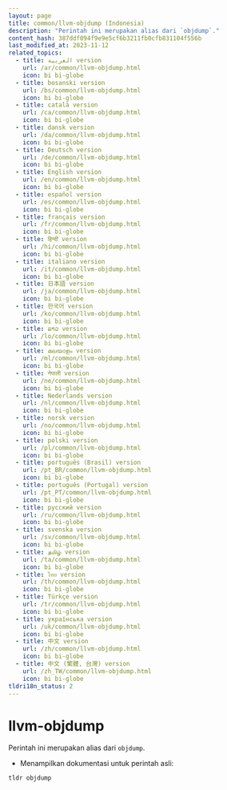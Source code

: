 ```yaml
---
layout: page
title: common/llvm-objdump (Indonesia)
description: "Perintah ini merupakan alias dari `objdump`."
content_hash: 387ddf094f9e9e5cf6b3211fb0cfb831104f556b
last_modified_at: 2023-11-12
related_topics:
  - title: العربية version
    url: /ar/common/llvm-objdump.html
    icon: bi bi-globe
  - title: bosanski version
    url: /bs/common/llvm-objdump.html
    icon: bi bi-globe
  - title: català version
    url: /ca/common/llvm-objdump.html
    icon: bi bi-globe
  - title: dansk version
    url: /da/common/llvm-objdump.html
    icon: bi bi-globe
  - title: Deutsch version
    url: /de/common/llvm-objdump.html
    icon: bi bi-globe
  - title: English version
    url: /en/common/llvm-objdump.html
    icon: bi bi-globe
  - title: español version
    url: /es/common/llvm-objdump.html
    icon: bi bi-globe
  - title: français version
    url: /fr/common/llvm-objdump.html
    icon: bi bi-globe
  - title: हिन्दी version
    url: /hi/common/llvm-objdump.html
    icon: bi bi-globe
  - title: italiano version
    url: /it/common/llvm-objdump.html
    icon: bi bi-globe
  - title: 日本語 version
    url: /ja/common/llvm-objdump.html
    icon: bi bi-globe
  - title: 한국어 version
    url: /ko/common/llvm-objdump.html
    icon: bi bi-globe
  - title: ລາວ version
    url: /lo/common/llvm-objdump.html
    icon: bi bi-globe
  - title: മലയാളം version
    url: /ml/common/llvm-objdump.html
    icon: bi bi-globe
  - title: नेपाली version
    url: /ne/common/llvm-objdump.html
    icon: bi bi-globe
  - title: Nederlands version
    url: /nl/common/llvm-objdump.html
    icon: bi bi-globe
  - title: norsk version
    url: /no/common/llvm-objdump.html
    icon: bi bi-globe
  - title: polski version
    url: /pl/common/llvm-objdump.html
    icon: bi bi-globe
  - title: português (Brasil) version
    url: /pt_BR/common/llvm-objdump.html
    icon: bi bi-globe
  - title: português (Portugal) version
    url: /pt_PT/common/llvm-objdump.html
    icon: bi bi-globe
  - title: русский version
    url: /ru/common/llvm-objdump.html
    icon: bi bi-globe
  - title: svenska version
    url: /sv/common/llvm-objdump.html
    icon: bi bi-globe
  - title: தமிழ் version
    url: /ta/common/llvm-objdump.html
    icon: bi bi-globe
  - title: ไทย version
    url: /th/common/llvm-objdump.html
    icon: bi bi-globe
  - title: Türkçe version
    url: /tr/common/llvm-objdump.html
    icon: bi bi-globe
  - title: українська version
    url: /uk/common/llvm-objdump.html
    icon: bi bi-globe
  - title: 中文 version
    url: /zh/common/llvm-objdump.html
    icon: bi bi-globe
  - title: 中文 (繁體, 台灣) version
    url: /zh_TW/common/llvm-objdump.html
    icon: bi bi-globe
tldri18n_status: 2
---
```

# llvm-objdump

Perintah ini merupakan alias dari `objdump`.

- Menampilkan dokumentasi untuk perintah asli:

`tldr objdump`

